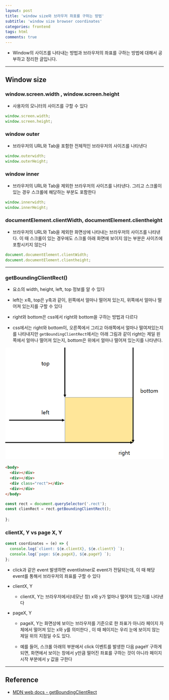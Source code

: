 ```yaml
---
layout: post
title: 'window size와 브라우저 좌표를 구하는 방법'
subtitle: 'window size browser coordinates'
categories: frontend
tags: html
comments: true
---
```


- Window의 사이즈를 나타내는 방법과 브라우저의 좌표를 구하는 방법에 대해서 공부하고 정리한 글입니다.

---

## Window size

### window.screen.width , window.screen.height

- 사용자의 모니터의 사이즈를 구할 수 있다

```javascript
window.screen.width;
window.screen.height;
```

### window outer

- 브라우저의 URL와 Tab을 포함한 전체적인 브라우저의 사이즈를 나타낸다

```javascript
window.outerwidth;
window.outerHeight;
```

### window inner

- 브라우저의 URL와 Tab을 제외한 브라우저의 사이즈를 나타낸다. 그리고 스크롤이 있는 경우 스크롤에 해당하는 부분도 포함한다

```javascript
window.innerwidth;
window.innerHeight;
```

### documentElement.clientWidth, documentElement.clientheight

- 브라우저의 URL와 Tab을 제외한 화면상에 나타내는 브라우저의 사이즈를 나타낸다. 이 때 스크롤이 있는 경우에도 스크롤 아래 화면에 보이지 않는 부분은 사이즈에 포함시키지 않는다

```javascript
document.documentElement.clientWidth;
document.documentElement.clientheight;
```

---

### getBoundingClientRect()

- 요소의 width, height, left, top 정보를 알 수 있다

- left는 x축, top은 y축과 같이, 왼쪽에서 얼마나 떨어져 있는지, 위쪽에서 얼마나 떨어져 있는지를 구할 수 있다

- right와 bottom은 css에서 right와 bottom을 구하는 방법과 다르다

- css에서는 right와 bottom이, 오른쪽에서 그리고 아래쪽에서 얼마나 떨여져있는지를 나타내지만 `getBoundingClientRect`에서는 아래 그림과 같이 right는 제일 왼쪽에서 얼마나 떨어져 있는지, bottom은 위에서 얼마나 떨어져 있는지를 나타낸다.

<img src = "https://github.com/ibtg/ibtg.github.io/blob/master/assets/img/post_img/2020-08-01-html-windowbrowser.png?raw=true">

```html
<body>
  <div></div>
  <div></div>
  <div class="rect"></div>
  <div></div>
</body>
```

```javascript
const rect = document.querySelector('.rect');
const clienRect = rect.getBoundingClientRect();

};
```

### clientX, Y vs page X, Y

```javascript
const coordinates = (e) => {
  console.log(`client: ${e.clientX}, ${e.clientY} `);
  console.log(`page: ${e.pageX}, ${e.pageY} `);
};
```

- click과 같은 event 발생하면 eventlistner로 event가 전달되는데, 이 때 해당 event를 통해서 브라우저의 좌표를 구할 수 있다

- clientX, Y

  - clientX, Y는 브라우저에서(네모난 창) x와 y가 얼마나 떨어져 있는지를 나타낸다

- pageX, Y

  - pageX, Y는 화면상에 보이는 브라우저를 기준으로 한 좌표가 아니라 페이지 자체에서 떨어져 있는 x와 y를 의미한다 , 이 때 페이지는 우리 눈에 보이지 않는 제일 위의 지점일 수도 있다.

  - 예를 들어, 스크롤 아래의 부분에서 click 이벤트를 발생한 다음 pageY 구하게 되면, 화면에서 보이는 창에서 y만큼 떨어진 좌표를 구하는 것이 아니라 페이지 시작 부분에서 y 값을 구한다

---

## Reference

- [MDN web docs - getBoundingClientRect ](https://developer.mozilla.org/en-US/docs/Web/API/Element/getBoundingClientRect)
